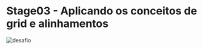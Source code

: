 # Stage03 - Aplicando os conceitos de grid e alinhamentos

![desafio](https://i.imgur.com/VL6r1Mb.png)
